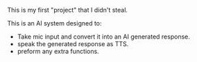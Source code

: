 This is my first "project" that I didn't steal.

This is an AI system designed to:
- Take mic input and convert it into an AI generated response.
- speak the generated response as TTS.
- preform any extra functions.

